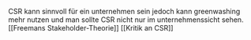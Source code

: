 CSR kann sinnvoll für ein unternehmen sein jedoch kann greenwashing mehr nutzen und man sollte CSR nicht nur im unternehmenssicht sehen.
[[Freemans Stakeholder-Theorie]]
[[Kritik an CSR]]
